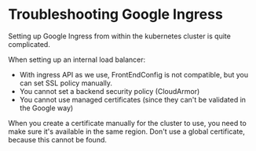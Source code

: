 # Troubleshooting Google Ingress

Setting up Google Ingress from within the kubernetes cluster is quite complicated.

When setting up an internal load balancer:

* With ingress API as we use, FrontEndConfig is not compatible, but you can set SSL policy manually.
* You cannot set a backend security policy (CloudArmor)
* You cannot use managed certificates (since they can't be validated in the Google way)

When you create a certificate manually for the cluster to use, you need to make sure
it's available in the same region. Don't use a global certificate, because this cannot
be found.

